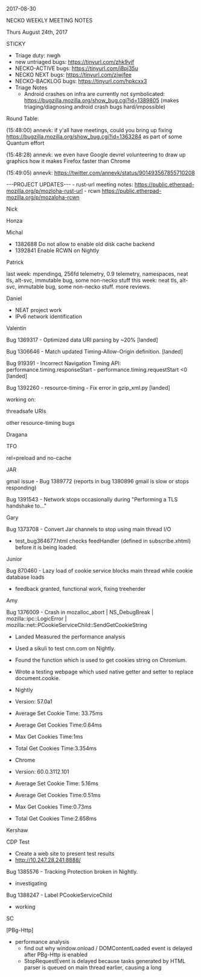 2017-08-30

NECKO WEEKLY MEETING NOTES

Thurs August 24th, 2017

STICKY

- Triage duty: nwgh
-  new untriaged bugs: https://tinyurl.com/zhk9yjf
- NECKO-ACTIVE bugs: https://tinyurl.com/j8pj35u
- NECKO NEXT bugs: https://tinyurl.com/zjwjfee
- NECKO-BACKLOG bugs:  https://tinyurl.com/hpkcxx3
- Triage Notes
    - Android crashes on infra are currently not symbolicated: https://bugzilla.mozilla.org/show_bug.cgi?id=1389805 (makes triaging/diagnosing android crash bugs hard/impossible)

Round Table:

(15:48:00) annevk: if y'all have meetings, could you bring up fixing https://bugzilla.mozilla.org/show_bug.cgi?id=1363284 as part of some Quantum effort

(15:48:28) annevk: we even have Google devrel volunteering to draw up graphics how it makes Firefox faster than Chrome

(15:49:05) annevk: https://twitter.com/annevk/status/901493567855710208

---PROJECT UPDATES---
    - rust-url meeting notes: https://public.etherpad-mozilla.org/p/mozloha-rust-url
    - rcwn https://public.etherpad-mozilla.org/p/mozaloha-rcwn

Nick

Honza

Michal

 - 1382688 Do not allow to enable old disk cache backend
 - 1392841 Enable RCWN on Nightly

Patrick

  last week: mpendingq, 256fd telemetry, 0.9 telemetry, namespaces, neat tls, alt-svc, immutable bug, some non-necko stuff
  this week: neat tls, alt-svc, immutable bug, some non-necko stuff. more reviews.

Daniel

 - NEAT project work
 - IPv6 network identification

Valentin

Bug 1369317 - Optimized data URI parsing by ~20% [landed]

Bug 1306646 - Match updated Timing-Allow-Origin definition. [landed]

Bug 919391 - Incorrect Navigation Timing API: performance.timing.responseStart - performance.timing.requestStart <0 [landed]

Bug 1392260 - resource-timing - Fix error in gzip_xml.py [landed]

working on:

threadsafe URIs

other resource-timing bugs

Dragana

TFO

rel=preload and no-cache

JAR

gmail issue - Bug 1389772 (reports in bug 1380896 gmail is slow or stops responding)

Bug 1391543 - Network stops occasionally during "Performing a TLS handshake to..."

Gary

Bug 1373708 - Convert Jar channels to stop using main thread I/O

- test_bug364677.html checks feedHandler (defined in subscribe.xhtml) before it is being loaded.

Junior

Bug 870460 - Lazy load of cookie service blocks main thread while cookie database loads

 - feedback granted, functional work, fixing treeherder

Amy

Bug 1376009 - Crash in mozalloc_abort | NS_DebugBreak | mozilla::ipc::LogicError | mozilla::net::PCookieServiceChild::SendGetCookieString

* Landed
Measured the performance analysis

* Used a sikuli to test cnn.com on Nightly.
* Found the function which is used to get cookies string on Chromium.
* Wrote a testing webpage which used native getter and setter to replace document.cookie.
* Nightly
* Version: 57.0a1
* Average Set Cookie Time: 33.75ms
* Average Get Cookies Time:0.64ms
* Max Get Cookies Time:1ms
* Total Get Cookies Time:3.354ms
* Chrome
* Version: 60.0.3112.101
* Average Set Cookie Time: 5.16ms
* Average Get Cookies Time:0.51ms
* Max Get Cookies Time:0.73ms
* Total Get Cookies Time:2.658ms

Kershaw

CDP Test

 - Create a web site to present test results
 - http://10.247.28.241:8888/

Bug 1385576 - Tracking Protection broken in Nightly.

 - investigating

Bug 1388247 - Label PCookieServiceChild

 - working

SC

[PBg-Http]

 - performance analysis
   - find out why window.onload / DOMContentLoaded event is delayed after PBg-Http is enabled
    - StopRequestEvent is delayed because tasks generated by HTML parser is queued on main thread earlier, causing a long <script> execution and reflow to run before window.onload / DOMContentLoaded
    - detailed report: https://docs.google.com/a/mozilla.com/presentation/d/1H4F5Ac3PPnJmzGlbkXyFIvdeI8iEtef9SMrCiYwYAWg/edit?usp=sharing
   - experimenting the performance difference between different configuration (4*3 experiments)
    - ODA retargeting ( all on / all off / off for HTML parser )
    - PBg IPC ( all on / all off / disable for HTML parser / enable for image )
    - the best configuration for TALOS is to only turn off PBg-IPC for loading main HTML document.
     - this configuration will fix the sessionrestore_many_window performance regression.
     - facebook performance difference is reduced from 30-50 to 15 ms (first paint time)
     - perfherder link: https://treeherder.mozilla.org/perf.html#/compare?originalProject=try&originalRevision=fd6dceb87671ff98461f935a0be00678f017264b&newProject=try&newRevision=ead7b792855462e3843cf7f175d9bf157a2f3dfd&framework=1&showOnlyImportant=0&showOnlyConfident=1
    - need to get gecko profiler info for analysis the facebook performance regression
 - trying to get CC/GC log from treeherder for investigating bug 1353829 (awsy regression - image memory usage increased), but failed
